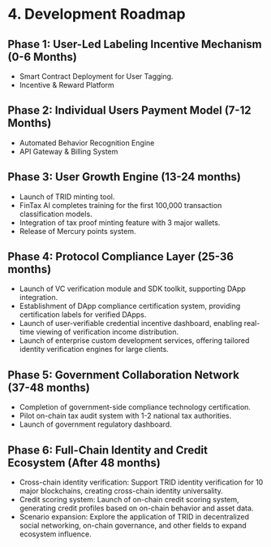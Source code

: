 # 4. Development Roadmap

## Phase 1: User-Led Labeling Incentive Mechanism (0-6 Months)

* Smart Contract Deployment for User Tagging.
* Incentive & Reward Platform

## Phase 2: Individual Users Payment Model (7-12 Months)

* Automated Behavior Recognition Engine
* API Gateway & Billing System

## Phase 3: User Growth Engine (13-24 months)

* Launch of TRID minting tool.
* FinTax AI completes training for the first 100,000 transaction classification models.
* Integration of tax proof minting feature with 3 major wallets.
* Release of Mercury points system.

## Phase 4: Protocol Compliance Layer (25-36 months)

* Launch of VC verification module and SDK toolkit, supporting DApp integration.
* Establishment of DApp compliance certification system, providing certification labels for verified DApps.
* Launch of user-verifiable credential incentive dashboard, enabling real-time viewing of verification income distribution.
* Launch of enterprise custom development services, offering tailored identity verification engines for large clients.

## Phase 5: Government Collaboration Network (37-48 months)

* Completion of government-side compliance technology certification.
* Pilot on-chain tax audit system with 1-2 national tax authorities.
* Launch of government regulatory dashboard.

## Phase 6: Full-Chain Identity and Credit Ecosystem (After 48 months)

* Cross-chain identity verification: Support TRID identity verification for 10 major blockchains, creating cross-chain identity universality.
* Credit scoring system: Launch of on-chain credit scoring system, generating credit profiles based on on-chain behavior and asset data.
* Scenario expansion: Explore the application of TRID in decentralized social networking, on-chain governance, and other fields to expand ecosystem influence.
